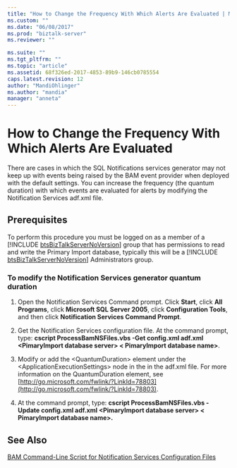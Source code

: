 ```yaml
---
title: "How to Change the Frequency With Which Alerts Are Evaluated | Microsoft Docs"
ms.custom: ""
ms.date: "06/08/2017"
ms.prod: "biztalk-server"
ms.reviewer: ""

ms.suite: ""
ms.tgt_pltfrm: ""
ms.topic: "article"
ms.assetid: 68f326ed-2017-4853-89b9-146cb0785554
caps.latest.revision: 12
author: "MandiOhlinger"
ms.author: "mandia"
manager: "anneta"
---
```

# How to Change the Frequency With Which Alerts Are Evaluated
There are cases in which the SQL Notifications services generator may not keep up with events being raised by the BAM event provider when deployed with the default settings. You can increase the frequency (the quantum duration) with which events are evaluated for alerts by modifying the Notification Services adf.xml file.  
  
## Prerequisites  
 To perform this procedure you must be logged on as a member of a [!INCLUDE [btsBizTalkServerNoVersion](../includes/btsbiztalkservernoversion-md.md)] group that has permissions to read and write the Primary Import database, typically this will be a [!INCLUDE [btsBizTalkServerNoVersion](../includes/btsbiztalkservernoversion-md.md)] Administrators group.  
  
### To modify the Notification Services generator quantum duration  
  
1.  Open the Notification Services Command prompt. Click **Start**, click **All Programs**, click **Microsoft SQL Server 2005**, click **Configuration Tools**, and then click **Notification Services Command Prompt**.  
  
2.  Get the Notification Services configuration file. At the command prompt, type: **cscript ProcessBamNSFiles.vbs -Get config.xml adf.xml \<PimaryImport database server\> \< PimaryImport database name\>**.  
  
3.  Modify or add the \<QuantumDuration\> element under the \<ApplicationExecutionSettings\> node in the in the adf.xml file. For more information on the QuantumDuration element, see [http://go.microsoft.com/fwlink/?LinkId=78803](http://go.microsoft.com/fwlink/?LinkId=78803).  
  
4.  At the command prompt, type: **cscript ProcessBamNSFiles.vbs -Update  config.xml adf.xml  \<PimaryImport database server\> \< PimaryImport database name\>.**  
  
## See Also  
 [BAM Command-Line Script for Notification Services Configuration Files](../core/bam-command-line-script-for-notification-services-configuration-files.md)
